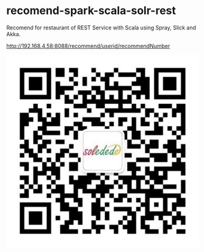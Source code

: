 recomend-spark-scala-solr-rest
===============================================================================

Recomend for restaurant of REST Service with Scala using Spray, Slick and Akka.

http://192.168.4.58:8088/recommend/userid/recommendNumber

<a href="http://edu.51cto.com/lecturer/user_id-7516873.html"><img src="image/soledede.png" alt="推荐系统"/></a>
